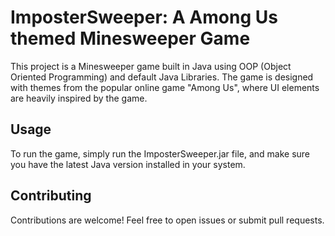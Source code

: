 # ImposterSweeper: A Among Us themed Minesweeper Game

This project is a Minesweeper game built in Java using OOP (Object Oriented Programming) and default Java Libraries. The game is designed with themes from the popular online game "Among Us", where UI elements are heavily inspired by the game.

## Usage
To run the game, simply run the ImposterSweeper.jar file, and make sure you have the latest Java version installed in your system.

## Contributing

Contributions are welcome! Feel free to open issues or submit pull requests.
